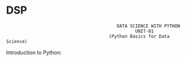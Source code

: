 # DSP                              

                                            
                                              DATA SCIENCE WITH PYTHON
                                                     UNIT-01
                                           (Python Basics for Data Science)
  Introduction to Python:
   
